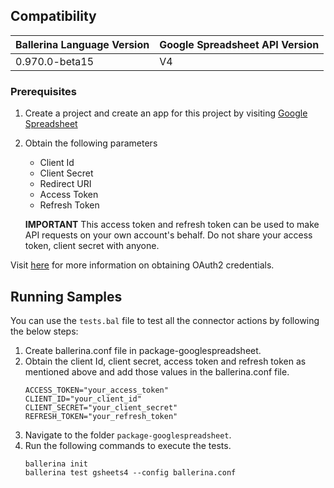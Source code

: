 ## Compatibility

| Ballerina Language Version  | Google Spreadsheet API Version |
| ----------------------------| -------------------------------|
|  0.970.0-beta15             |   V4                           |

### Prerequisites

1. Create a project and create an app for this project by visiting [Google Spreadsheet](https://console.developers.google.com/)
2. Obtain the following parameters
    * Client Id
    * Client Secret
    * Redirect URI
    * Access Token
    * Refresh Token

    **IMPORTANT** This access token and refresh token can be used to make API requests on your own
    account's behalf. Do not share your access token, client  secret with anyone.

Visit [here](https://developers.google.com/identity/protocols/OAuth2WebServer) for more information on obtaining OAuth2 credentials.

## Running Samples
You can use the `tests.bal` file to test all the connector actions by following the below steps:
1. Create ballerina.conf file in package-googlespreadsheet.
2. Obtain the client Id, client secret, access token and refresh token as mentioned above and add those values in the ballerina.conf file.
    ```
    ACCESS_TOKEN="your_access_token"
    CLIENT_ID="your_client_id"
    CLIENT_SECRET="your_client_secret"
    REFRESH_TOKEN="your_refresh_token"
    ```
3. Navigate to the folder `package-googlespreadsheet`.
4. Run the following commands to execute the tests.
    ```
    ballerina init
    ballerina test gsheets4 --config ballerina.conf
    ```
